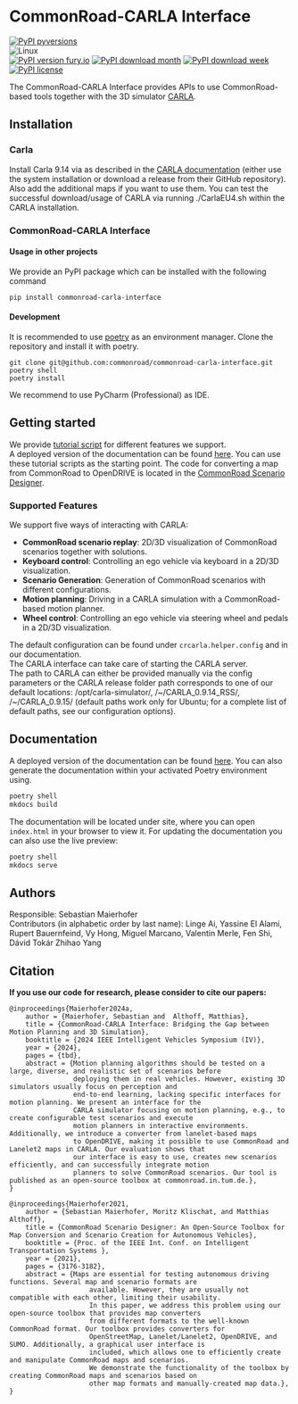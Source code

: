 # CommonRoad-CARLA Interface
[![PyPI pyversions](https://img.shields.io/pypi/pyversions/commonroad-carla-interface.svg)](https://pypi.python.org/pypi/commonroad-carla-interface/)  
![Linux](https://img.shields.io/badge/Linux-FCC624?style=for-the-badge&logo=linux&logoColor=black)  
[![PyPI version fury.io](https://badge.fury.io/py/commonroad-carla-interface.svg)](https://pypi.python.org/pypi/commonroad-carla-interface/)
[![PyPI download month](https://img.shields.io/pypi/dm/commonroad-carla-interface.svg?label=PyPI%20downloads)](https://pypi.python.org/pypi/commonroad-carla-interface/) 
[![PyPI download week](https://img.shields.io/pypi/dw/commonroad-carla-interface.svg?label=PyPI%20downloads)](https://pypi.python.org/pypi/commonroad-carla-interface/)   
[![PyPI license](https://img.shields.io/pypi/l/commonroad-carla-interface.svg)](https://pypi.python.org/pypi/commonroad-carla-interface/)

The CommonRoad-CARLA Interface provides APIs to use CommonRoad-based tools together with the 3D simulator [CARLA](https://carla.org).


## Installation
### Carla
Install Carla 9.14 via as described in the 
[CARLA documentation](https://carla.readthedocs.io/en/latest/start_quickstart/#b-package-installation) 
(either use the system installation or download a release from their GitHub repository).
Also add the additional maps if you want to use them. 
You can test the successful download/usage of CARLA via running ./CarlaEU4.sh within the CARLA installation. 

### CommonRoad-CARLA Interface

#### Usage in other projects
We provide an PyPI package which can be installed with the following command
```shell
pip install commonroad-carla-interface
```

#### Development
It is recommended to use [poetry](https://python-poetry.org/) as an environment manager.
Clone the repository and install it with poetry.
```shell
git clone git@github.com:commonroad/commonroad-carla-interface.git
poetry shell
poetry install
```
We recommend to use PyCharm (Professional) as IDE.  


## Getting started
We provide [tutorial script](https://github.com/commonroad/commonroad-carla-interface/tutorials/) 
for different features we support.  
A deployed version of the documentation can be found 
[here](https://cps.pages.gitlab.lrz.de/commonroad/commonroad-carla-interface/).
You can use these tutorial scripts as the starting point.
The code for converting a map from CommonRoad to OpenDRIVE is located in 
the [CommonRoad Scenario Designer](https://commonroad.in.tum.de/tools/scenario-designer).

### Supported Features
We support five ways of interacting with CARLA:  

- **CommonRoad scenario replay**: 2D/3D visualization of CommonRoad scenarios together with solutions.  
- **Keyboard control**: Controlling an ego vehicle via keyboard in a 2D/3D visualization.
- **Scenario Generation**: Generation of CommonRoad scenarios with different configurations.
- **Motion planning**: Driving in a CARLA simulation with a CommonRoad-based motion planner.
- **Wheel control**: Controlling an ego vehicle via steering wheel and pedals in a 2D/3D visualization.


The default configuration can be found under `crcarla.helper.config` and in our documentation.    
The CARLA interface can take care of starting the CARLA server.  
The path to CARLA can either be provided manually via the config parameters or the CARLA release folder path corresponds 
to one of our default locations: /opt/carla-simulator/, /~/CARLA_0.9.14_RSS/, /~/CARLA_0.9.15/ (default paths work only 
for Ubuntu; for a complete list of default paths, see our configuration options). 


## Documentation
A deployed version of the documentation can be found 
[here](https://cps.pages.gitlab.lrz.de/commonroad/commonroad-carla-interface/).
You can also generate the documentation within your activated Poetry environment using.
```bash
poetry shell
mkdocs build
```
The documentation will be located under site, where you can open `index.html` in your browser to view it.
For updating the documentation you can also use the live preview:
```bash
poetry shell
mkdocs serve
```

## Authors
Responsible: Sebastian Maierhofer  
Contributors (in alphabetic order by last name): Linge Ai, Yassine El Alami, Rupert Bauernfeind, Vy Hong, 
Miguel Marcano, Valentin Merle, Fen Shi, Dávid Tokár Zhihao Yang

## Citation
**If you use our code for research, please consider to cite our papers:**
```
@inproceedings{Maierhofer2024a,
	author = {Maierhofer, Sebastian and  Althoff, Matthias},
	title = {CommonRoad-CARLA Interface: Bridging the Gap between Motion Planning and 3D Simulation},
	booktitle = {2024 IEEE Intelligent Vehicles Symposium (IV)},
	year = {2024},
	pages = {tbd},
	abstract = {Motion planning algorithms should be tested on a large, diverse, and realistic set of scenarios before 
	            deploying them in real vehicles. However, existing 3D simulators usually focus on perception and 
	            end-to-end learning, lacking specific interfaces for motion planning. We present an interface for the 
	            CARLA simulator focusing on motion planning, e.g., to create configurable test scenarios and execute 
	            motion planners in interactive environments. Additionally, we introduce a converter from lanelet-based maps 
	            to OpenDRIVE, making it possible to use CommonRoad and Lanelet2 maps in CARLA. Our evaluation shows that 
	            our interface is easy to use, creates new scenarios efficiently, and can successfully integrate motion 
	            planners to solve CommonRoad scenarios. Our tool is published as an open-source toolbox at commonroad.in.tum.de.},
}
```
```
@inproceedings{Maierhofer2021,
	author = {Sebastian Maierhofer, Moritz Klischat, and Matthias Althoff},
	title = {CommonRoad Scenario Designer: An Open-Source Toolbox for Map Conversion and Scenario Creation for Autonomous Vehicles},
	booktitle = {Proc. of the IEEE Int. Conf. on Intelligent Transportation Systems },
	year = {2021},
	pages = {3176-3182},
	abstract = {Maps are essential for testing autonomous driving functions. Several map and scenario formats are 
                    available. However, they are usually not compatible with each other, limiting their usability.  
                    In this paper, we address this problem using our open-source toolbox that provides map converters  
                    from different formats to the well-known CommonRoad format. Our toolbox provides converters for 
                    OpenStreetMap, Lanelet/Lanelet2, OpenDRIVE, and SUMO. Additionally, a graphical user interface is 
                    included, which allows one to efficiently create and manipulate CommonRoad maps and scenarios. 
                    We demonstrate the functionality of the toolbox by creating CommonRoad maps and scenarios based on 
                    other map formats and manually-created map data.},
}
```
